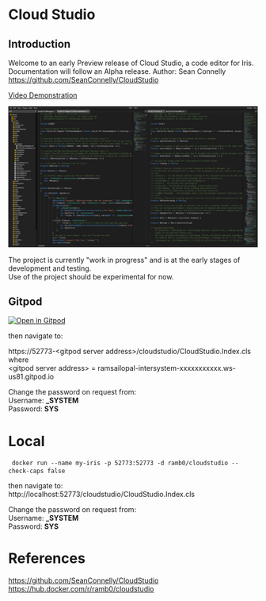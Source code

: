# Cloud Studio

## Introduction

Welcome to an early Preview release of Cloud Studio, a code editor for Iris. Documentation will follow an Alpha release. 
Author: Sean Connelly https://github.com/SeanConnelly/CloudStudio

[Video Demonstration](https://www.youtube.com/watch?v=Am6QAvrPPPg)

![Cloud Studio Demonstration](./npc/Screeshot.jpg)

The project is currently "work in progress" and is at the early stages of development and testing.  
Use of the project should be experimental for now.

## Gitpod
[![Open in Gitpod](https://gitpod.io/button/open-in-gitpod.svg)](https://gitpod.io/#https://github.com/RamSailopal/Intersystems-CloudStudio) 

then navigate to:

https://52773-<gitpod server address\>/cloudstudio/CloudStudio.Index.cls  
where  
\<gitpod server address\> = ramsailopal-intersystem-xxxxxxxxxxx.ws-us81.gitpod.io  

Change the password on request from:  
Username: **_SYSTEM**  
Password: **SYS**  

# Local

     docker run --name my-iris -p 52773:52773 -d ramb0/cloudstudio --check-caps false
then navigate to:  
http://localhost:52773/cloudstudio/CloudStudio.Index.cls

Change the password on request from:  
Username: **_SYSTEM**  
Password: **SYS**  

# References  
https://github.com/SeanConnelly/CloudStudio  
https://hub.docker.com/r/ramb0/cloudstudio

